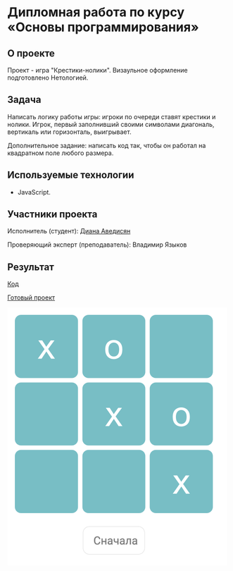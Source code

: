 # Дипломная работа по курсу «Основы программирования»

## О проекте

Проект - игра "Крестики-нолики". Визаульное оформление подготовлено Нетологией.

## Задача

Написать логику работы игры: игроки по очереди ставят крестики и нолики. Игрок, первый заполнивший своими символами диагональ, вертикаль или горизонталь, выигрывает.

Дополнительное задание: написать код так, чтобы он работал на квадратном поле любого размера.

## Используемые технологии
- JavaScript.

## Участники проекта

Исполнитель (студент): [Диана Аведисян](https://github.com/aelain)

Проверяющий эксперт (преподаватель): Владимир Языков

## Результат

[Код](https://github.com/aelain/pb-diplom/logic.js)

[Готовый проект](https://aelain.github.io/pb-diplom/)

![Игра "Крестики-нолики"](images/tictactoe.png)